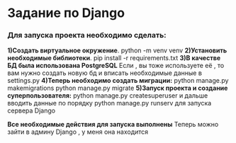 # Задание по Django

<h3>Для запуска проекта необходимо сделать:</h3>
<b>1)Создать виртуальное окружение</b>. python -m venv venv 
<b>2)Установить необходимые библиотеки</b>. pip install -r requirements.txt
<b>3)В качестве БД была использована PostgreSQL</b>
Если , вы тоже используете её , то вам нужно создать новую бд и вписать необходимые данные в settings.py
<b>4)Теперь необходимо создать миграции:</b>
  python manage.py makemigrations
  python manage.py migrate
<b>5)Запуск проекта и создание суперпользователя:</b>
  python manage.py createsuperuser и дальше вводить данные по порядку
  python manage.py runserv для запуска сервера Django

<b>Все необходимые действия для запуска выполнены</b>
  Теперь можно зайти в админу Django , у меня она находится 
